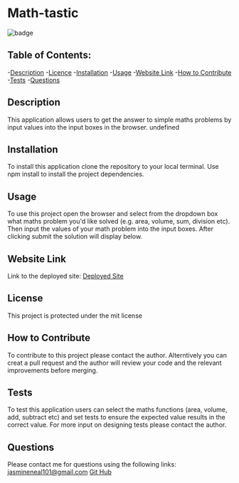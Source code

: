 # Math-tastic
  ![badge](https://img.shields.io/badge/license-mit-blue)

## Table of Contents:
-[Description](#description)
-[Licence](#licence)
-[Installation](#installation)
-[Usage](#usage)
-[Website Link](#website-link)
-[How to Contribute](#how-to-contribute)
-[Tests](#tests)
-[Questions](#questions)

## Description
This application allows users to get the answer to simple maths problems by input values into the input boxes in the browser.
undefined

## Installation  
To install this application clone the repository to your local terminal. Use npm install to install the project dependencies.

## Usage  
To use this project open the browser and select from the dropdown box what maths problem you'd like solved (e.g. area, volume, sum, division etc). Then input the values of your math problem into the input boxes. After clicking submit the solution will display below.

## Website Link
Link to the deployed site: [Deployed Site](undefined)

## License
  This project is protected under the mit license
      

## How to Contribute
To contribute to this project please contact the author. Alterntively you can creat a pull request and the author will review your code and the relevant improvements before merging.

## Tests
To test this application users can select the maths functions (area, volume, add, subtract etc) and set tests to ensure the expected value results in the correct value. For more input on designing tests please contact the author.

## Questions
Please contact me for questions using the following links:
jasmineneal101@gmail.com
[Git Hub](https://github.com/Jvn101)
